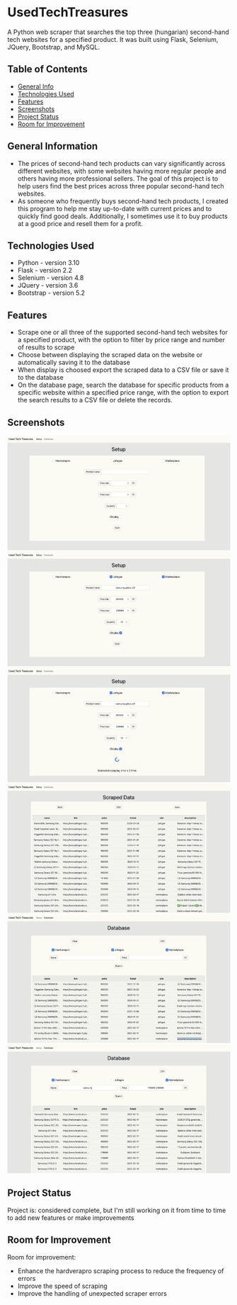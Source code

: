 # UsedTechTreasures 
A Python web scraper that searches the top three (hungarian) second-hand tech websites for a specified product. 
It was built using Flask, Selenium, JQuery, Bootstrap, and MySQL.

## Table of Contents
* [General Info](#general-information)
* [Technologies Used](#technologies-used)
* [Features](#features)
* [Screenshots](#screenshots)
* [Project Status](#project-status)
* [Room for Improvement](#room-for-improvement)


## General Information
- The prices of second-hand tech products can vary significantly across different websites, with some websites having more regular people and others having more professional sellers. The goal of this project is to help users find the best prices across three popular second-hand tech websites.
- As someone who frequently buys second-hand tech products, I created this program to help me stay up-to-date with current prices and to quickly find good deals. Additionally, I sometimes use it to buy products at a good price and resell them for a profit.


## Technologies Used
- Python - version 3.10
- Flask - version 2.2
- Selenium - version 4.8
- JQuery - version 3.6
- Bootstrap - version 5.2


## Features
- Scrape one or all three of the supported second-hand tech websites for a specified product, with the option to filter by price range and number of results to scrape
- Choose between displaying the scraped data on the website or automatically saving it to the database
- When display is choosed export the scraped data to a CSV file or save it to the database 
- On the database page, search the database for specific products from a specific website within a specified price range, with the option to export the search results to a CSV file or delete the records.


## Screenshots
![Example screenshot 1](./screenshots/Screenshot1.png)
![Example screenshot 2](./screenshots/Screenshot2.png)
![Example screenshot 3](./screenshots/Screenshot3.png)
![Example screenshot 4](./screenshots/Screenshot4.png)
![Example screenshot 5](./screenshots/Screenshot5.png)
![Example screenshot 6](./screenshots/Screenshot6.png)


## Project Status
Project is: considered complete, but I'm still working on it from time to time to add new features or make improvements


## Room for Improvement

Room for improvement:
- Enhance the hardverapro scraping process to reduce the frequency of errors
- Improve the speed of scraping
- Improve the handling of unexpected scraper errors
